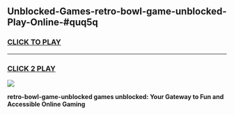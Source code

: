 
## Unblocked-Games-retro-bowl-game-unblocked-Play-Online-#quq5q
<h3>
<a href="https://premium.freeplayer.one?title=retro-bowl-game-unblocked&ref=27F">CLICK TO PLAY</a></h3>
<hr>

<h3>
<a href="https://premium.freeplayer.one?title=retro-bowl-game-unblocked&ref=27F">CLICK 2 PLAY</a>
  
</h3>

<a href="https://premium.freeplayer.one?title=retro-bowl-game-unblocked&ref=27F"><img src="https://clearcache.store/games.png"></a>


**retro-bowl-game-unblocked games unblocked: Your Gateway to Fun and Accessible Online Gaming**
